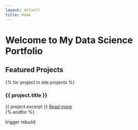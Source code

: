 ```yaml
---
layout: default
title: Home
---
```

# Welcome to My Data Science Portfolio

## Featured Projects
{% for project in site.projects %}
<div class="project-card">
  <h3>{{ project.title }}</h3>
  {{ project.excerpt }}
  <a href="{{ project.url | relative_url }}">Read more</a>
</div>
{% endfor %}

trigger rebuild
